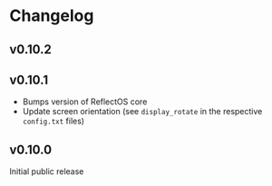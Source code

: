 # Changelog

## v0.10.2

## v0.10.1

* Bumps version of ReflectOS core
* Update screen orientation (see `display_rotate` in the respective `config.txt` files)

## v0.10.0

Initial public release
